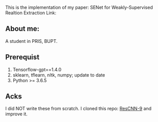 This is the implementation of my paper: SENet for Weakly-Supervised Realtion Extraction
Link: []()
## About me:
A student in PRIS, BUPT. 

## Prerequist
1. Tensorflow-gpt==1.4.0
2. sklearn, tflearn, nltk, numpy; update to date
3. Python >= 3.6.5

## Acks
I did NOT write these from scratch. I cloned this repo: [ResCNN-9](https://github.com/darrenyaoyao/ResCNN_RelationExtraction) and improve it.
